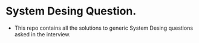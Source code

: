 # System Desing Question.
  * This repo contains all the solutions to generic System Desing questions asked in the interview.









